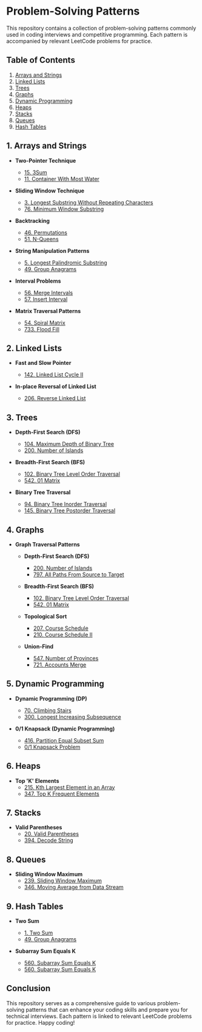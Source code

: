 # Problem-Solving Patterns

This repository contains a collection of problem-solving patterns commonly used in coding interviews and competitive programming. Each pattern is accompanied by relevant LeetCode problems for practice.

## Table of Contents

1. [Arrays and Strings](#arrays-and-strings)
2. [Linked Lists](#linked-lists)
3. [Trees](#trees)
4. [Graphs](#graphs)
5. [Dynamic Programming](#dynamic-programming)
6. [Heaps](#heaps)
7. [Stacks](#stacks)
8. [Queues](#queues)
9. [Hash Tables](#hash-tables)

## 1. Arrays and Strings

- **Two-Pointer Technique**
  - [15. 3Sum](https://leetcode.com/problems/3sum/)
  - [11. Container With Most Water](https://leetcode.com/problems/container-with-most-water/)
  
- **Sliding Window Technique**
  - [3. Longest Substring Without Repeating Characters](https://leetcode.com/problems/longest-substring-without-repeating-characters/)
  - [76. Minimum Window Substring](https://leetcode.com/problems/minimum-window-substring/)
  
- **Backtracking**
  - [46. Permutations](https://leetcode.com/problems/permutations/)
  - [51. N-Queens](https://leetcode.com/problems/n-queens/)
  
- **String Manipulation Patterns**
  - [5. Longest Palindromic Substring](https://leetcode.com/problems/longest-palindromic-substring/)
  - [49. Group Anagrams](https://leetcode.com/problems/group-anagrams/)
  
- **Interval Problems**
  - [56. Merge Intervals](https://leetcode.com/problems/merge-intervals/)
  - [57. Insert Interval](https://leetcode.com/problems/insert-interval/)
  
- **Matrix Traversal Patterns**
  - [54. Spiral Matrix](https://leetcode.com/problems/spiral-matrix/)
  - [733. Flood Fill](https://leetcode.com/problems/flood-fill/)

## 2. Linked Lists

- **Fast and Slow Pointer**
  - [142. Linked List Cycle II](https://leetcode.com/problems/linked-list-cycle-ii/)
  
- **In-place Reversal of Linked List**
  - [206. Reverse Linked List](https://leetcode.com/problems/reverse-linked-list/)

## 3. Trees

- **Depth-First Search (DFS)**
  - [104. Maximum Depth of Binary Tree](https://leetcode.com/problems/maximum-depth-of-binary-tree/)
  - [200. Number of Islands](https://leetcode.com/problems/number-of-islands/)
  
- **Breadth-First Search (BFS)**
  - [102. Binary Tree Level Order Traversal](https://leetcode.com/problems/binary-tree-level-order-traversal/)
  - [542. 01 Matrix](https://leetcode.com/problems/01-matrix/)
  
- **Binary Tree Traversal**
  - [94. Binary Tree Inorder Traversal](https://leetcode.com/problems/binary-tree-inorder-traversal/)
  - [145. Binary Tree Postorder Traversal](https://leetcode.com/problems/binary-tree-postorder-traversal/)

## 4. Graphs

- **Graph Traversal Patterns**
  - **Depth-First Search (DFS)**
    - [200. Number of Islands](https://leetcode.com/problems/number-of-islands/)
    - [797. All Paths From Source to Target](https://leetcode.com/problems/all-paths-from-source-to-target/)
  
  - **Breadth-First Search (BFS)**
    - [102. Binary Tree Level Order Traversal](https://leetcode.com/problems/binary-tree-level-order-traversal/)
    - [542. 01 Matrix](https://leetcode.com/problems/01-matrix/)
  
  - **Topological Sort**
    - [207. Course Schedule](https://leetcode.com/problems/course-schedule/)
    - [210. Course Schedule II](https://leetcode.com/problems/course-schedule-ii/)
  
  - **Union-Find**
    - [547. Number of Provinces](https://leetcode.com/problems/number-of-provinces/)
    - [721. Accounts Merge](https://leetcode.com/problems/accounts-merge/)

## 5. Dynamic Programming

- **Dynamic Programming (DP)**
  - [70. Climbing Stairs](https://leetcode.com/problems/climbing-stairs/)
  - [300. Longest Increasing Subsequence](https://leetcode.com/problems/longest-increasing-subsequence/)
  
- **0/1 Knapsack (Dynamic Programming)**
  - [416. Partition Equal Subset Sum]( https://leetcode.com/problems/partition-equal-subset-sum/)
  - [0/1 Knapsack Problem](https://www.geeksforgeeks.org/0-1-knapsack-problem-dp-10/)

## 6. Heaps

- **Top 'K' Elements**
  - [215. Kth Largest Element in an Array](https://leetcode.com/problems/kth-largest-element-in-an-array/)
  - [347. Top K Frequent Elements](https://leetcode.com/problems/top-k-frequent-elements/)

## 7. Stacks

- **Valid Parentheses**
  - [20. Valid Parentheses](https://leetcode.com/problems/valid-parentheses/)
  - [394. Decode String](https://leetcode.com/problems/decode-string/)

## 8. Queues

- **Sliding Window Maximum**
  - [239. Sliding Window Maximum](https://leetcode.com/problems/sliding-window-maximum/)
  - [346. Moving Average from Data Stream](https://leetcode.com/problems/moving-average-from-data-stream/)

## 9. Hash Tables

- **Two Sum**
  - [1. Two Sum](https://leetcode.com/problems/two-sum/)
  - [49. Group Anagrams](https://leetcode.com/problems/group-anagrams/)
  
- **Subarray Sum Equals K**
  - [560. Subarray Sum Equals K](https://leetcode.com/problems/subarray-sum-equals-k/)
  - [560. Subarray Sum Equals K](https://leetcode.com/problems/subarray-sum-equals-k/)

## Conclusion

This repository serves as a comprehensive guide to various problem-solving patterns that can enhance your coding skills and prepare you for technical interviews. Each pattern is linked to relevant LeetCode problems for practice. Happy coding!
